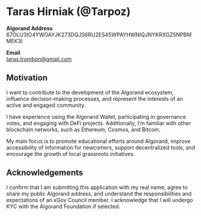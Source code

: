 
# Taras Hirniak (@Tarpoz)

**Algorand Address**  
67OLU3IO4YWOAYJK273DQJS6RU2ES45WPAYHWNIQJNYKRXGZ5NPBMMEK3I

**Email**  
taras.trombon@gmail.com

## Motivation

I want to contribute to the development of the Algorand ecosystem, influence decision-making processes, and represent the interests of an active and engaged community. 

I have experience using the Algorand Wallet, participating in governance votes, and engaging with DeFi projects. Additionally, I’m familiar with other blockchain networks, such as Ethereum, Cosmos, and Bitcoin. 

My main focus is to promote educational efforts around Algorand, improve accessibility of information for newcomers, support decentralized tools, and encourage the growth of local grassroots initiatives.

## Acknowledgements

I confirm that I am submitting this application with my real name, agree to share my public Algorand address, and understand the responsibilities and expectations of an xGov Council member. I acknowledge that I will undergo KYC with the Algorand Foundation if selected.

